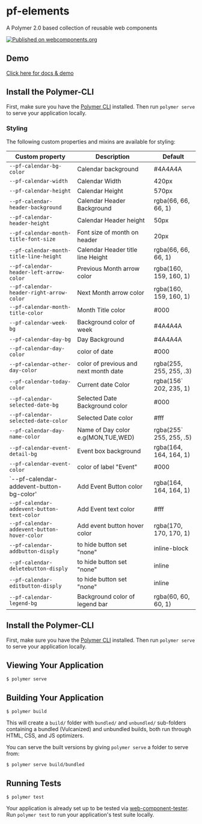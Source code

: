 # pf-elements
A Polymer 2.0 based collection of reusable web components 

[![Published on webcomponents.org](https://img.shields.io/badge/webcomponents.org-published-blue.svg)](https://www.webcomponents.org/element/owner/my-element)

## Demo
[Click here for docs & demo](https://github.com/PFElements/pf-calendar/blob/master/demo/index.html)


## Install the Polymer-CLI

First, make sure you have the [Polymer CLI](https://www.npmjs.com/package/polymer-cli) installed. Then run `polymer serve` to serve your application locally.


### Styling
The following custom properties and mixins are available for styling:

Custom property                         | Description                             | Default
----------------------------------------|-----------------------------------------|-------------------------
`--pf-calendar-bg-color`                |  Calendar background                    | #4A4A4A
`--pf-calendar-width`                   |  Calendar Width                         | 420px
`--pf-calendar-height`                  |  Calendar Height                        | 570px
`--pf-calendar-header-background`       |  Calendar Header Background             | rgba(66, 66, 66, 1)
`--pf-calendar-header-height`           |  Calendar Header height                 | 50px
`--pf-calendar-month-title-font-size`   |   Font size of  month on header         | 20px
`--pf-calendar-month-title-line-height` |  Calendar Header title line Height      | rgba(66, 66, 66, 1)
`--pf-calendar-header-left-arrow-color` |  Previous Month arrow color             | rgba(160, 159, 160, 1)
`--pf-calendar-header-right-arrow-color`|  Next Month arrow color                 | rgba(160, 159, 160, 1)
`--pf-calendar-month-title-color`       |  Month Title color                      | #000
`--pf-calendar-week-bg`                 |  Background color of week               | #4A4A4A
`--pf-calendar-day-bg`                  |  Day Background                         | #4A4A4A
`--pf-calendar-day-color`               |  color of date                          | #000
`--pf-calendar-other-day-color`         |  color of previous and next month date  | rgba(255, 255, 255, .3)
`--pf-calendar-today-color`             |  Current date Color                     | rgba(156` 202, 235, 1)
`--pf-calendar-selected-date-bg`        |  Selected Date Background color         | #000
`--pf-calendar-selected-date-color`     |  Selected Date color                    | #fff
`--pf-calendar-day-name-color`          |  Name of Day color e.g(MON,TUE,WED)     | rgba(255` 255, 255, .5)
`--pf-calendar-event-detail-bg`         |  Event box background                   | rgba(164, 164, 164, 1)
`--pf-calendar-event-color`              |  color of label "Event"                | #000
`--pf-calendar-addevent-button-bg-color'|  Add Event Button color                 | rgba(164, 164, 164, 1)
`--pf-calendar-addevent-button-text-color`| Add Event text color                  | #fff
`--pf-calendar-addevent-button-hover-color`|  Add event button hover color        | rgba(170, 170, 170, 1)
`--pf-calendar-addbutton-disply`        |  to hide button set "none"              |inline-block
`--pf-calendar-deletebutton-disply`     |  to hide button set "none"              |inline
`--pf-calendar-editbutton-disply`       |  to hide button set "none"              |inline
`--pf-calendar-legend-bg`               |  Background color of legend bar         | rgba(60, 60, 60, 1)



## Install the Polymer-CLI

First, make sure you have the [Polymer CLI](https://www.npmjs.com/package/polymer-cli) installed. Then run `polymer serve` to serve your application locally.

## Viewing Your Application

```
$ polymer serve
```

## Building Your Application

```
$ polymer build
```

This will create a `build/` folder with `bundled/` and `unbundled/` sub-folders
containing a bundled (Vulcanized) and unbundled builds, both run through HTML,
CSS, and JS optimizers.

You can serve the built versions by giving `polymer serve` a folder to serve
from:

```
$ polymer serve build/bundled
```

## Running Tests

```
$ polymer test
```

Your application is already set up to be tested via [web-component-tester](https://github.com/Polymer/web-component-tester). Run `polymer test` to run your application's test suite locally.
